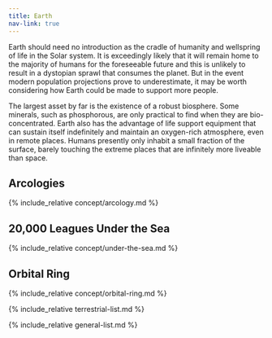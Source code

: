 ```yaml
---
title: Earth
nav-link: true
---
```


Earth should need no introduction as the cradle of humanity and wellspring of life in the Solar system. It is exceedingly likely that it will remain home to the majority of humans for the foreseeable future and this is unlikely to result in a dystopian sprawl that consumes the planet. But in the event modern population projections prove to underestimate, it may be worth considering how Earth could be made to support more people.

The largest asset by far is the existence of a robust biosphere. Some minerals, such as phosphorous, are only practical to find when they are bio-concentrated. Earth also has the advantage of life support equipment that can sustain itself indefinitely and maintain an oxygen-rich atmosphere, even in remote places. Humans presently only inhabit a small fraction of the surface, barely touching the extreme places that are infinitely more liveable than space.

## Arcologies
{% include_relative concept/arcology.md %}

## 20,000 Leagues Under the Sea
{% include_relative concept/under-the-sea.md %}

## Orbital Ring
{% include_relative concept/orbital-ring.md %}

{% include_relative terrestrial-list.md %}

{% include_relative general-list.md %}